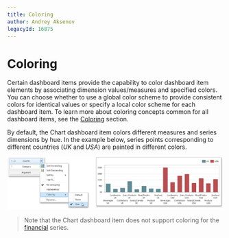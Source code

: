 ```yaml
---
title: Coloring
author: Andrey Aksenov
legacyId: 16875
---
```

# Coloring
Certain dashboard items provide the capability to color dashboard item elements by associating dimension values/measures and specified colors. You can choose whether to use a global color scheme to provide consistent colors for identical values or specify a local color scheme for each dashboard item. To learn more about coloring concepts common for all dashboard items, see the [Coloring](../../appearance-customization/coloring.md) section.

By default, the Chart dashboard item colors different measures and series dimensions by hue. In the example below, series points corresponding to different countries (_UK_ and _USA_) are painted in different colors.

![Coloring_DimensionColorByItem](../../../../images/img25374.png)

> Note that the Chart dashboard item does not support coloring for the [financial](series/financial-series.md) series.